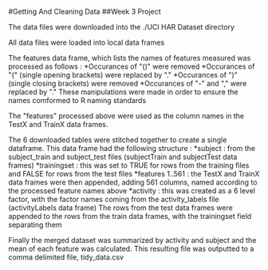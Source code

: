 #Getting And Cleaning Data 
##Week 3 Project 

The data files were downloaded into the ./UCI HAR Dataset directory

All data files were loaded into local data frames

The features data frame, which lists the names of features measured was processed as follows :
*Occurances of "()" were removed
*Occurances of "(" (single opening brackets) were replaced by "."
*Occurances of ")" (single closing brackets) were removed
*Occurances of "-" and "," were replaced by "."
These manipulations were made in order to ensure the names comformed to R naming standards

The "features" processed above were used as the column names in the TestX and TrainX data frames.

The 6 downloaded tables were stitched together to create a single dataframe.  This data frame had the following structure :
*subject : from the subject_train and subject_test files (subjectTrain and subjectTest data frames)
*trainingset : this was set to TRUE for rows from the training files and FALSE for rows from the test files
*features 1..561 : the TestX and TrainX data frames were then appended, adding 561 columns, named according to the processed feature names above
*activity : this was created as a 6 level factor, with the factor names coming from the activity_labels file (activityLabels data frame)
The rows from the test data frames were appended to the rows from the train data frames, with the trainingset field separating them

Finally the merged dataset was summarized by activity and subject and the mean of each feature was calculated.  This resulting file was outputted to 
a comma delimited file, tidy_data.csv
